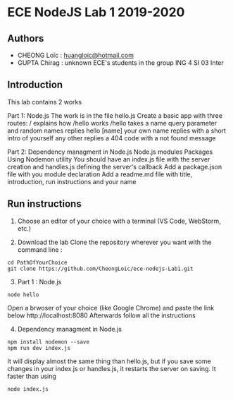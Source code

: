 # ECE NodeJS Lab 1 2019-2020

## Authors
- CHEONG Loïc : huangloic@hotmail.com
- GUPTA Chirag : unknown
ECE's students in the group ING 4 SI 03 Inter 

## Introduction
This lab contains 2 works 

Part 1: Node.js
The work is in the file hello.js
Create a basic app with three routes:
/ explains how /hello works
/hello takes a name query parameter and
random names replies hello [name]
your own name replies with a short intro of yourself
any other replies a 404 code with a not found message


Part 2: Dependency managment in Node.js
Node.js modules
Packages
Using Nodemon utility
You should have an index.js file with the server creation and handles.js defining the server's callback
Add a package.json file with you module declaration
Add a readme.md file with title, introduction, run instructions and your name

## Run instructions
1. Choose an editor of your choice with a terminal (VS Code, WebStorm, etc.)

2. Download the lab
Clone the repository wherever you want with the command line : 
```
cd PathOfYourChoice
git clone https://github.com/CheongLoic/ece-nodejs-Lab1.git
```

3. Part 1 : Node.js
```
node hello
```
Open a brwoser of your choice (like Google Chrome) and paste the link below http://localhost:8080
Afterwards follow all the instructions

4. Dependency managment in Node.js
```
npm install nodemon --save
npm run dev index.js
```

It will display almost the same thing than hello.js, but if you save some changes in your index.js or handles.js, it restarts the server on saving.
It faster than using 
```
node index.js
```
